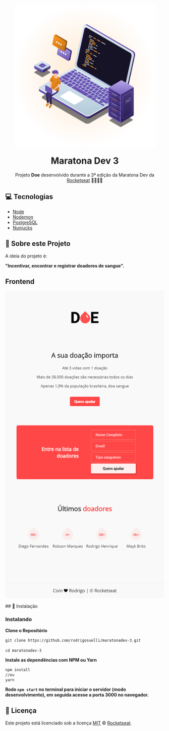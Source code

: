 <p align="center">
<img src="./static/maratonadev.svg" 
style="margin: -15px 0;"
width="450px"
alt="maratonadev3">
</p>
<h1 align="center" >Maratona Dev 3</h1>
<p align="center">Projeto <strong>Doe</strong> desenvolvido durante a 3ª edição da Maratona Dev da <a href="https://rocketseat.com.br">Rocketseat</a> 🚀👩🏽‍🚀</p>

## 💻 Tecnologias

- [Node](https://nodejs.org/en/)
- [Nodemon](https://nodemon.io/)
- [PostgreSQL](https://www.postgresql.org/)
- [Nunjucks](https://mozilla.github.io/nunjucks/)

## 🤔 Sobre este Projeto

A ideia do projeto é: 

**"Incentivar, encontrar e registrar doadores de sangue".**

## Frontend
<p align="center">
<img src="./static/frontend(1).png" alt="frontend">
</p>
## 🚀 Instalação

### Instalando
**Clone o Repositório**

```
git clone https://github.com/rodrigosuelli/maratonadev-3.git

cd maratonadev-3
```

**Instale as dependências com NPM ou Yarn**

```
npm install
//ou
yarn
```

**Rode `npm start` no terminal para iniciar o servidor (modo desenvolvimento), em seguida acesse a porta 3000 no navegador.**

## :memo: Licença
Este projeto está licenciado sob a licença [MIT](./LICENSE) &copy; [Rocketseat](https://rocketseat.com.br/).
